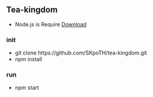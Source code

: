 ## Tea-kingdom
- Node.js is Require [Download](https://nodejs.org/en/download/) 
### init
 - git clone https:<i></i>//github.com<i></i>/SKpoTH/tea-kingdom.git
 - npm install
### run
 - npm start
